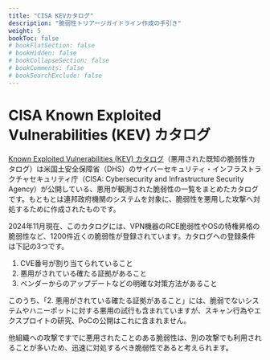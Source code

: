 ```yaml
---
title: "CISA KEVカタログ"
description: "脆弱性トリアージガイドライン作成の手引き"
weight: 5
bookToc: false
# bookFlatSection: false
# bookHidden: false
# bookCollapseSection: false
# bookComments: false
# bookSearchExclude: false
---
```

# CISA Known Exploited Vulnerabilities (KEV) カタログ

[Known Exploited Vulnerabilities (KEV) カタログ](https://www.cisa.gov/known-exploited-vulnerabilities-catalog)（悪用された既知の脆弱性カタログ）は米国土安全保障省（DHS）のサイバーセキュリティ・インフラストラクチャセキュリティ庁（CISA: Cybersecurity and Infrastructure Security Agency）が公開している、悪用が観測された脆弱性の一覧をまとめたカタログです。もともとは連邦政府機関のシステムを対象に、脆弱性を悪用した攻撃へ対処するために作成されたものです。

2024年11月現在、このカタログには、VPN機器のRCE脆弱性やOSの特権昇格の脆弱性など、1200件近くの脆弱性が登録されています。カタログへの登録条件は下記の3つです。

1. CVE番号が割り当てられていること
2. 悪用がされている確たる証拠があること
3. ベンダーからのアップデートなどの明確な対策方法があること

このうち、「2. 悪用がされている確たる証拠があること」には、脆弱でないシステムやハニーポットに対する悪用の試行も含まれていますが、スキャン行為やエクスプロイトの研究、PoCの公開はこれに含まれません。

他組織への攻撃ですでに悪用されたことのある脆弱性は、別の攻撃でも利用されることが多いため、迅速に対処するべき脆弱性であると考えられます。